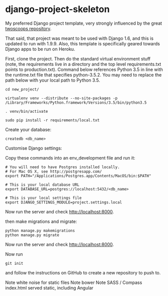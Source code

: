 django-project-skeleton
=======================

My preferred Django project template, very strongly influenced by the great [twoscoops repository](https://github.com/twoscoops/django-twoscoops-project).

That said, that project was meant to be used with Django 1.6, and this is updated to run with 1.9.9.
Also, this template is specifically geared towards Django apps to be run on Heroku.

First, clone the project. Then do the standard virtual environment stuff (note, the requirements live in a directory and the top level requirements.txt points to production.txt).
Command below references Python 3.5 in line with the runtime.txt file that specifies python-3.5.2. You may need to replace the path below with your local path to Python 3.5.

    cd new_project/

    virtualenv venv --distribute --no-site-packages -p /Library/Frameworks/Python.framework/Versions/3.5/bin/python3.5

    . venv/bin/activate

    sudo pip install -r requirements/local.txt

Create your database:

    createdb <db_name>

Customise Django settings:



Copy these commands into an env_development file and run it:

    # You will need to have Postgres installed locally.
    # For Mac OS X, see http://postgresapp.com/
    export PATH="/Applications/Postgres.app/Contents/MacOS/bin:$PATH"

    # This is your local database URL
    export DATABASE_URL=postgres://localhost:5432/<db_name>

    # This is your local settings file
    export DJANGO_SETTINGS_MODULE=project.settings.local

Now run the server and check <http://localhost:8000>.

then make migrations and migrate:

    python manage.py makemigrations
    python manage.py migrate

Now run the server and check <http://localhost:8000>.

Now run

    git init

and follow the instructions on GitHub to create a new repository to push to.

Note white noise for static files
Note bower
Note SASS / Compass
index.html served static, including Angular
